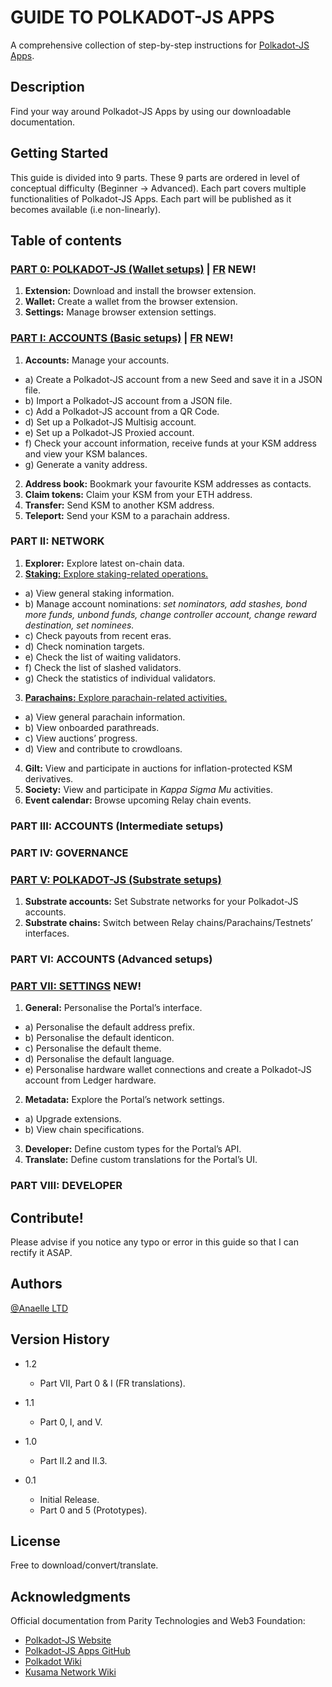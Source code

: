 # GUIDE TO POLKADOT-JS APPS

A comprehensive collection of step-by-step instructions for [Polkadot-JS Apps](https://cloudflare-ipfs.com/ipns/dotapps.io/#/accounts).

## Description

Find your way around Polkadot-JS Apps by using our downloadable documentation.

## Getting Started
This guide is divided into 9 parts.
These 9 parts are ordered in level of conceptual difficulty (Beginner -> Advanced).
Each part covers multiple functionalities of Polkadot-JS Apps.
Each part will be published as it becomes available (i.e non-linearly).

## Table of contents

### [PART 0: POLKADOT-JS (Wallet setups)](https://github.com/anaelleltd/polkadotjs-apps-guide/blob/main/0.PolkadotJS%20(Wallet).pdf) | [FR](https://github.com/anaelleltd/polkadotjs-apps-guide/blob/main/FR/0.PolkadotJS%20(Portefeuille).pdf) NEW!
1.	**Extension:** Download and install the browser extension.
2.	**Wallet:** Create a wallet from the browser extension.
3.	**Settings:** Manage browser extension settings.


### [PART I: ACCOUNTS (Basic setups)](https://github.com/anaelleltd/polkadotjs-apps-guide/blob/main/1.Accounts%20(Basic).pdf) | [FR](https://github.com/anaelleltd/polkadotjs-apps-guide/blob/main/FR/1.Comptes%20(Basiques).pdf) NEW!
1.	**Accounts:** Manage your accounts.
- a) Create a Polkadot-JS account from a new Seed and save it in a JSON file.
- b) Import a Polkadot-JS account from a JSON file.
- c) Add a Polkadot-JS account from a QR Code.
- d) Set up a Polkadot-JS Multisig account.
- e) Set up a Polkadot-JS Proxied account.
- f) Check your account information, receive funds at your KSM address and view your KSM balances.
- g) Generate a vanity address.
2.	**Address book:** Bookmark your favourite KSM addresses as contacts.
3.	**Claim tokens:** Claim your KSM from your ETH address.
4.	**Transfer:** Send KSM to another KSM address.
5.	**Teleport:** Send your KSM to a parachain address.


### PART II: NETWORK
1.	**Explorer:** Explore latest on-chain data.
2.	[**Staking:** Explore staking-related operations.](https://github.com/anaelleltd/polkadotjs-apps-guide/blob/main/2.2.Network.pdf) 
- a) View general staking information.
- b) Manage account nominations: *set nominators, add stashes, bond more funds, unbond funds, change controller account, change reward destination, set nominees.*
- c) Check payouts from recent eras.
- d) Check nomination targets.
- e) Check the list of waiting validators.
- f) Check the list of slashed validators.
- g) Check the statistics of individual validators.
3.	[**Parachains:** Explore parachain-related activities.](https://github.com/anaelleltd/polkadotjs-apps-guide/blob/main/2.3.Network.pdf)
- a) View general parachain information.
- b) View onboarded parathreads.
- c) View auctions’ progress.
- d) View and contribute to crowdloans.
4.	**Gilt:** View and participate in auctions for inflation-protected KSM derivatives. 
5.	**Society:** View and participate in *Kappa Sigma Mu* activities.
6.	**Event calendar:** Browse upcoming Relay chain events.


### PART III: ACCOUNTS (Intermediate setups)

### PART IV: GOVERNANCE

### [PART V: POLKADOT-JS (Substrate setups)](https://github.com/anaelleltd/polkadotjs-apps-guide/blob/main/5.PolkadotJS%20(Substrate).pdf)
1.	**Substrate accounts:** Set Substrate networks for your Polkadot-JS accounts. 
2.	**Substrate chains:** Switch between Relay chains/Parachains/Testnets’ interfaces.


### PART VI: ACCOUNTS (Advanced setups)

### [PART VII: SETTINGS](https://github.com/anaelleltd/polkadotjs-apps-guide/blob/main/7.Settings.pdf) NEW!
1.	**General:** Personalise the Portal’s interface.
- a) Personalise the default address prefix.
- b) Personalise the default identicon.
- c) Personalise the default theme.
- d) Personalise the default language.
- e) Personalise hardware wallet connections and create a Polkadot-JS account from Ledger hardware.
2.	**Metadata:** Explore the Portal’s network settings. 
- a) Upgrade extensions.
- b) View chain specifications.
3.	**Developer:** Define custom types for the Portal’s API.
4.	**Translate:** Define custom translations for the Portal’s UI.


### PART VIII: DEVELOPER


## Contribute!

Please advise if you notice any typo or error in this guide so that I can rectify it ASAP.


## Authors

[@Anaelle LTD](https://t.me/AnaelleLTD)


## Version History

* 1.2
    * Part VII, Part 0 & I (FR translations).

* 1.1
    * Part 0, I, and V.

* 1.0
    * Part II.2 and II.3.

* 0.1
    * Initial Release.
    * Part 0 and 5 (Prototypes).


## License

Free to download/convert/translate.


## Acknowledgments

Official documentation from Parity Technologies and Web3 Foundation:
* [Polkadot-JS Website](https://polkadot.js.org/docs/)
* [Polkadot-JS Apps GitHub](https://github.com/polkadot-js/apps)
* [Polkadot Wiki](https://wiki.polkadot.network/)
* [Kusama Network Wiki](https://guide.kusama.network/docs/contributing/)
